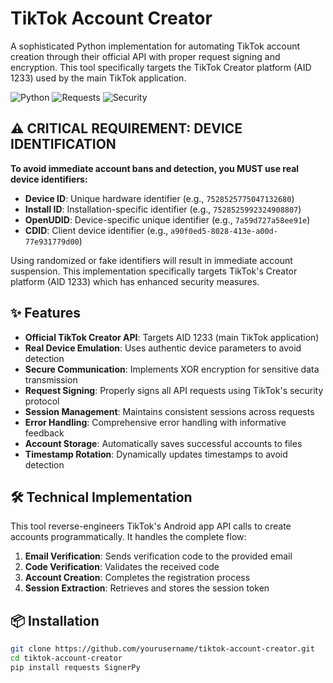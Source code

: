 # TikTok Account Creator

A sophisticated Python implementation for automating TikTok account creation through their official API with proper request signing and encryption. This tool specifically targets the TikTok Creator platform (AID 1233) used by the main TikTok application.

![Python](https://img.shields.io/badge/Python-3.7%2B-blue)
![Requests](https://img.shields.io/badge/Requests-Latest-green)
![Security](https://img.shields.io/badge/Security-XOR%20Encryption-yellow)

## ⚠️ CRITICAL REQUIREMENT: DEVICE IDENTIFICATION

**To avoid immediate account bans and detection, you MUST use real device identifiers:**

- **Device ID**: Unique hardware identifier (e.g., `7528525775047132680`)
- **Install ID**: Installation-specific identifier (e.g., `7528525992324908807`)
- **OpenUDID**: Device-specific unique identifier (e.g., `7a59d727a58ee91e`)
- **CDID**: Client device identifier (e.g., `a90f0ed5-8028-413e-a00d-77e931779d00`)

Using randomized or fake identifiers will result in immediate account suspension. This implementation specifically targets TikTok's Creator platform (AID 1233) which has enhanced security measures.

## ✨ Features

- **Official TikTok Creator API**: Targets AID 1233 (main TikTok application)
- **Real Device Emulation**: Uses authentic device parameters to avoid detection
- **Secure Communication**: Implements XOR encryption for sensitive data transmission
- **Request Signing**: Properly signs all API requests using TikTok's security protocol
- **Session Management**: Maintains consistent sessions across requests
- **Error Handling**: Comprehensive error handling with informative feedback
- **Account Storage**: Automatically saves successful accounts to files
- **Timestamp Rotation**: Dynamically updates timestamps to avoid detection

## 🛠️ Technical Implementation

This tool reverse-engineers TikTok's Android app API calls to create accounts programmatically. It handles the complete flow:

1. **Email Verification**: Sends verification code to the provided email
2. **Code Verification**: Validates the received code
3. **Account Creation**: Completes the registration process
4. **Session Extraction**: Retrieves and stores the session token

## 📦 Installation

```bash
git clone https://github.com/yourusername/tiktok-account-creator.git
cd tiktok-account-creator
pip install requests SignerPy
